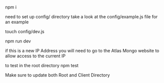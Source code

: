 npm i

need to set up config/ directory
take a look at the config/example.js file for an example

touch config/dev.js

npm run dev

if this is a new IP Address
    you will need to go to the Atlas Mongo website to allow access to the current IP


to test
in the root directory
npm test



Make sure to update both Root and Client Directory
